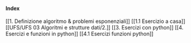 #### Index
[[1. Definizione algoritmo & problemi esponenziali]]
[[1.1 Esercizio a casa]]
[[UFS/UFS 03 Algoritmi e strutture dati/2.]]
[[3. Esercizi con python]]
[[4. Esercizi e funzioni in python]]
[[4.1 Esercizi funzioni python]]